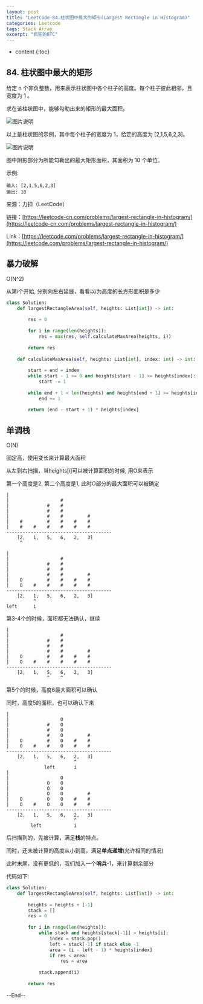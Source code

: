 ```yaml
---
layout: post
title: "LeetCode-84.柱状图中最大的矩形(Largest Rectangle in Histogram)"
categories: Leetcode
tags: Stack Array
excerpt: "疯狂的BTC"
---
```


* content
{:toc}

## 84. 柱状图中最大的矩形

给定 n 个非负整数，用来表示柱状图中各个柱子的高度。每个柱子彼此相邻，且宽度为 1 。

求在该柱状图中，能够勾勒出来的矩形的最大面积。

![图片说明](https://geemaple.github.io/images/leetcode-algorithm-84-1.png)

以上是柱状图的示例，其中每个柱子的宽度为 1，给定的高度为 [2,1,5,6,2,3]。

![图片说明](https://geemaple.github.io/images/leetcode-algorithm-84-2.png)

图中阴影部分为所能勾勒出的最大矩形面积，其面积为 10 个单位。

示例:

```
输入: [2,1,5,6,2,3]
输出: 10
```

来源：力扣（LeetCode）

链接：[https://leetcode-cn.com/problems/largest-rectangle-in-histogram/](https://leetcode-cn.com/problems/largest-rectangle-in-histogram/)

Link：[https://leetcode.com/problems/largest-rectangle-in-histogram/](https://leetcode.com/problems/largest-rectangle-in-histogram/)

## 暴力破解

O(N^2)

从第i个开始, 分别向左右延展，看看以i为高度的长方形面积是多少

```python
class Solution:
    def largestRectangleArea(self, heights: List[int]) -> int:
        
        res = 0
        
        for i in range(len(heights)):
            res = max(res, self.calculateMaxArea(heights, i))
            
        return res
        
    def calculateMaxArea(self, heights: List[int], index: int) -> int:
        
        start = end = index
        while start - 1 >= 0 and heights[start - 1] >= heights[index]:
            start -= 1
            
        while end + 1 < len(heights) and heights[end + 1] >= heights[index]:
            end += 1
            
        return (end - start + 1) * heights[index]
```

## 单调栈

O(N)

固定高，使用变长来计算最大面积

从左到右扫描，当heights[i]可以被计算面积的时候, 用O来表示

第一个高度是2, 第二个高度是1, 此时O部分的最大面积可以被确定

```
|
|                   #
|              #    #
|              #    #
|              #    #         #
|    #         #    #    #    #
|    #    #    #    #    #    #  
---------------------------------------
    [2,   1,   5,   6,   2,   3]
     ^

|
|                   #
|              #    #
|              #    #
|              #    #         #
|    O         #    #    #    #
|    O    #    #    #    #    #  
---------------------------------------
    [2,   1,   5,   6,   2,   3]
          ^
left      i
```

第3-4个的时候，面积都无法确认，继续

```
|
|                   #
|              #    #
|              #    #
|              #    #         #
|    O         #    #    #    #
|    O    #    #    #    #    #  
---------------------------------------
    [2,   1,   5,   6,   2,   3]
               ^    ^
```

第5个的时候，高度6最大面积可以确认

同时，高度5的面积，也可以确认下来

```
|
|                   O
|              #    O
|              #    O
|              #    O         #
|    O         #    O    #    #
|    O    #    #    O    #    #  
---------------------------------------
    [2,   1,   5,   6,   2,   3]
                         ^
              left       i
|
|                   O
|              O    O
|              O    O
|              O    O         #
|    O         O    O    #    #
|    O    #    O    O    #    #  
---------------------------------------
    [2,   1,   5,   6,   2,   3]
                         ^
         left            i
```

后扫描到的，先被计算，满足**栈**的特点。

同时，还未被计算的高度从小到高，满足**单点递增**(允许相同的情况)

此时末尾，没有更低的，我们加入一个**哨兵**-1，来计算剩余部分

代码如下:

```python
class Solution:
    def largestRectangleArea(self, heights: List[int]) -> int:
        
        heights = heights + [-1]
        stack = []
        res = 0
        
        for i in range(len(heights)):
            while stack and heights[stack[-1]] > heights[i]:
                index = stack.pop()
                left = stack[-1] if stack else -1
                area = (i - left - 1) * heights[index]
                if res < area:
                    res = area
            
            stack.append(i)
            
        return res
```

--End--
